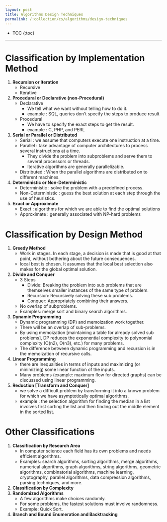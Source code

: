 ```yaml
---
layout: post
title: Algorithms Design Techniques
permalink: /:collection/cs/algorithms/design-techniques
---
```


- TOC
{:toc}

<hr>

# Classification by Implementation Method

1. **Recursion or Iteration**
   - Recursive
   - Iterative
2. **Procedural or Declarative (non-Procedural)**
   - Declarative
     - We tell what we want without telling how to do it.
     - example : SQL, queries don't specify the steps to produce result
   - Procedural
     - We have to specify the exact steps to get the result.
     - example : C, PHP, and PERL
3. **Serial or Parallel or Distributed**
   - Serial : we assume that computers execute one instruction at a time. 
   - Parallel : take advantage of computer architectures to process several instructions at a time.
     - They divide the problem into subproblems and serve them to several processors or threads.
     - Iterative algorithms are generally parallelizable.
   - Distributed : When the parallel algorithms are distributed on to different machines.
4. **Deterministic or Non-Deterministic**
   - Deterministic : solve the problem with a predefined process.
   - Non-Deterministic : guess the best solution at each step through the use of heuristics.
5. **Exact or Approximate**
   - Exact : algorithms for which we are able to find the optimal solutions 
   - Approximate : generally associated with NP-hard problems

# Classification by Design Method
1. **Greedy Method**
   - Work in stages. In each stage, a decision is made that is good at that point, without bothering about the future consequences.
   - local best is chosen. It assumes that the local best selection also makes for the global optimal solution.
2. **Divide and Conquer**
   - 3 Steps
     - Divide: Breaking the problem into sub problems that are themselves smaller instances of the same type of problem.
     - Recursion: Recursively solving these sub problems.
     - Conquer: Appropriately combining their answers.
   - No overlap of subproblems.
   - Examples: merge sort and binary search algorithms.
3. **Dynamic Programming**
   - Dynamic programming (DP) and memoization work together.
   - There will be an overlap of sub-problems.
   - By using memoization [maintaining a table for already solved sub problems], DP reduces the exponential complexity to polynomial complexity (O(n2), O(n3), etc.) for many problems.
   - The difference between dynamic programming and recursion is in the memoization of recursive calls. 
4. **Linear Programming**
   - there are inequalities in terms of inputs and maximizing (or minimizing) some linear function of the inputs.
   - Many problems (example: maximum flow for directed graphs) can be discussed using linear programming.
5. **Reduction [Transform and Conquer]**
   - we solve a difficult problem by transforming it into a known problem for which we have asymptotically optimal algorithms. 
   - example : the selection algorithm for finding the median in a list involves first sorting the list and then finding out the middle element in the sorted list.

# Other Classifications
1. **Classification by Research Area**
   - In computer science each field has its own problems and needs efficient algorithms.
   - Examples: search algorithms, sorting algorithms, merge algorithms, numerical algorithms, graph algorithms, string algorithms, geometric algorithms, combinatorial algorithms, machine learning, cryptography, parallel algorithms, data compression algorithms, parsing techniques, and more.
2. **Classification by Complexity**
3. **Randomized Algorithms**
   - A few algorithms make choices randomly.
   - For some problems, the fastest solutions must involve randomness.
   - Example: Quick Sort.
4. **Branch and Bound Enumeration and Backtracking**
